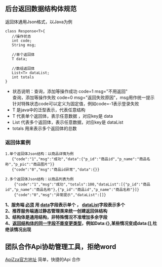 ## 后台返回数据结构体规范

返回体通用Json格式，以Java为例

 ```
 class Response<T>{
    //操作状态
    int code;
    String msg;

    //单个返回体
    T data;

    //数组返回体
    List<T> dataList;
    int totals
 }
 ```
* 状态说明：查询，添加等操作成功 code=1 msg="不用返回"</br>
    查询，添加等操作失败 code=0 msg="返回失败原因"，msg用作统一提示</br>
    针对特殊状态code可以定义为固定值，例如code=-1表示登录失败
* T 是java中的泛型表示，代表任意结构
* T 代表单个返回体，表示任意数据 ，对应key是 data
* List<T> 代表多个返回体，表示任意数据，对应key是 dataList
* totals 用来表示多个返回体的总数

### 返回体案例

 ```
 1.单个返回体Json结构：以商品详情为例
    {"code":"1","msg":"成功","data":{"p_id":"商品id","p_name":"商品名称","p_pic":"商品图片"}}
    {"code":"0","msg":"商品id异常","data":{}}

 2.多个返回体Json结构：以商品列表为例
     {"code":"1","msg":"成功","totals":100,"dataList":[{"p_id":"商品id","p_name":"商品名称"},{"p_id":"商品id","p_name":"商品名称"}]}
     {"code":"0","msg":"异常提示","dataList":[]}

 ```

**1、服务端 [必须]() 用 [data]()字段表示单个 ， [dataList]()字段表示多个**</br>
**2、推荐服务端通过静态管理类来统一创建返回体结构**</br>
**3、结构体是通用结构，非特殊情况不准增加多余字段**</br>
**4、[返回结构体的同一字段不能变更类型]()，例如Data:{},某些情况变成data:[],杜绝该情况出现**</br>


## 团队合作Api协助管理工具，拒绝word
[ApiZza官方地址](https://apizza.net/) 简单，快捷的Api 合作
